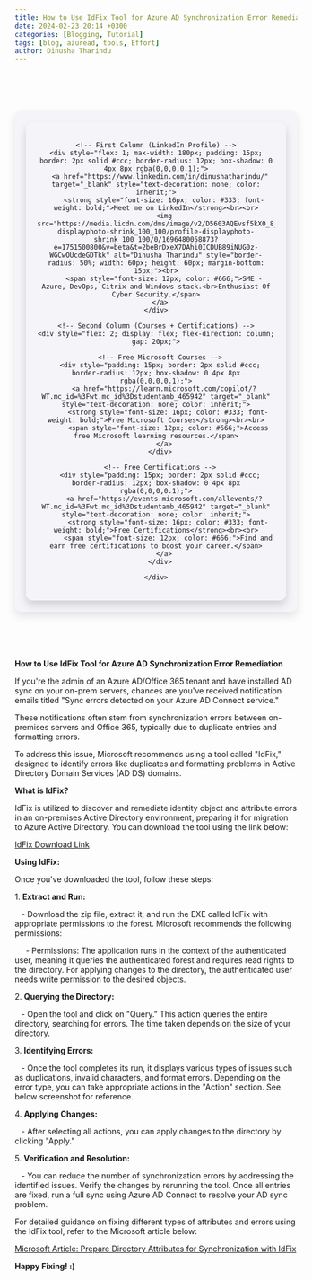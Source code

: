 ```yaml
---
title: How to Use IdFix Tool for Azure AD Synchronization Error Remediation
date: 2024-02-23 20:14 +0300
categories: [Blogging, Tutorial]
tags: [blog, azuread, tools, Effort]
author: Dinusha Tharindu
---
```


<!-- Space between Posts -->
<div style="height: 50px;"></div> <!-- This creates space -->

<div style="margin: 20px auto; padding: 20px; max-width: 900px; background: #f4f4f9; border-radius: 10px; box-shadow: 0 8px 16px rgba(0, 0, 0, 0.1);">

  <div style="display: flex; justify-content: center; align-items: flex-start; text-align: center; gap: 25px; padding: 20px; border-radius: 12px; box-shadow: 0 8px 16px rgba(0,0,0,0.15);">
  
    <!-- First Column (LinkedIn Profile) -->
    <div style="flex: 1; max-width: 180px; padding: 15px; border: 2px solid #ccc; border-radius: 12px; box-shadow: 0 4px 8px rgba(0,0,0,0.1);">
      <a href="https://www.linkedin.com/in/dinushatharindu/" target="_blank" style="text-decoration: none; color: inherit;">
        <strong style="font-size: 16px; color: #333; font-weight: bold;">Meet me on LinkedIn</strong><br><br>
        <img src="https://media.licdn.com/dms/image/v2/D5603AQEvsf5kX0_8jw/profile-displayphoto-shrink_100_100/profile-displayphoto-shrink_100_100/0/1696480058873?e=1751500800&v=beta&t=2beBrDxeX7DAhi0ICDUB89iNUG0z-WGCwOUcdeGDTkk" alt="Dinusha Tharindu" style="border-radius: 50%; width: 60px; height: 60px; margin-bottom: 15px;"><br>
        <span style="font-size: 12px; color: #666;">SME - Azure, DevOps, Citrix and Windows stack.<br>Enthusiast Of Cyber Security.</span>
      </a>
    </div>

    <!-- Second Column (Courses + Certifications) -->
    <div style="flex: 2; display: flex; flex-direction: column; gap: 20px;">
  
      <!-- Free Microsoft Courses -->
      <div style="padding: 15px; border: 2px solid #ccc; border-radius: 12px; box-shadow: 0 4px 8px rgba(0,0,0,0.1);">
        <a href="https://learn.microsoft.com/copilot/?WT.mc_id=%3Fwt.mc_id%3Dstudentamb_465942" target="_blank" style="text-decoration: none; color: inherit;">
          <strong style="font-size: 16px; color: #333; font-weight: bold;">Free Microsoft Courses</strong><br><br>
          <span style="font-size: 12px; color: #666;">Access free Microsoft learning resources.</span>
        </a>
      </div>
  
      <!-- Free Certifications -->
      <div style="padding: 15px; border: 2px solid #ccc; border-radius: 12px; box-shadow: 0 4px 8px rgba(0,0,0,0.1);">
        <a href="https://events.microsoft.com/allevents/?WT.mc_id=%3Fwt.mc_id%3Dstudentamb_465942" target="_blank" style="text-decoration: none; color: inherit;">
          <strong style="font-size: 16px; color: #333; font-weight: bold;">Free Certifications</strong><br><br>
          <span style="font-size: 12px; color: #666;">Find and earn free certifications to boost your career.</span>
        </a>
      </div>
  
    </div>

  </div>

</div>

<!-- Space between Posts -->
<div style="height: 50px;"></div> <!-- This creates space -->

**How to Use IdFix Tool for Azure AD Synchronization Error Remediation**

If you're the admin of an Azure AD/Office 365 tenant and have installed AD sync on your on-prem servers, chances are you've received notification emails titled "Sync errors detected on your Azure AD Connect service."

These notifications often stem from synchronization errors between on-premises servers and Office 365, typically due to duplicate entries and formatting errors.

To address this issue, Microsoft recommends using a tool called "IdFix," designed to identify errors like duplicates and formatting problems in Active Directory Domain Services (AD DS) domains.

**What is IdFix?**

IdFix is utilized to discover and remediate identity object and attribute errors in an on-premises Active Directory environment, preparing it for migration to Azure Active Directory. You can download the tool using the link below:

[IdFix Download Link](https://www.microsoft.com/en-us/download/details.aspx?id=36832)

**Using IdFix:**

Once you've downloaded the tool, follow these steps:

1\. **Extract and Run:**

   - Download the zip file, extract it, and run the EXE called IdFix with appropriate permissions to the forest. Microsoft recommends the following permissions:

     - Permissions: The application runs in the context of the authenticated user, meaning it queries the authenticated forest and requires read rights to the directory. For applying changes to the directory, the authenticated user needs write permission to the desired objects.

2\. **Querying the Directory:**

   - Open the tool and click on "Query." This action queries the entire directory, searching for errors. The time taken depends on the size of your directory.

3\. **Identifying Errors:**

   - Once the tool completes its run, it displays various types of issues such as duplications, invalid characters, and format errors. Depending on the error type, you can take appropriate actions in the "Action" section. See below screenshot for reference.

4\. **Applying Changes:**

   - After selecting all actions, you can apply changes to the directory by clicking "Apply."

5\. **Verification and Resolution:**

   - You can reduce the number of synchronization errors by addressing the identified issues. Verify the changes by rerunning the tool. Once all entries are fixed, run a full sync using Azure AD Connect to resolve your AD sync problem.

For detailed guidance on fixing different types of attributes and errors using the IdFix tool, refer to the Microsoft article below:

[Microsoft Article: Prepare Directory Attributes for Synchronization with IdFix](https://docs.microsoft.com/en-us/office365/enterprise/prepare-directory-attributes-for-synch-with-idfix)

**Happy Fixing! :)**
